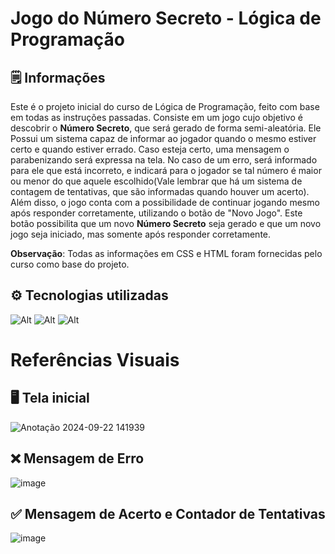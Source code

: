 # Jogo do Número Secreto - Lógica de Programação

## 🗒️ Informações
Este é o projeto inicial do curso de Lógica de Programação, feito com base em todas as instruções passadas. Consiste em um jogo cujo objetivo é descobrir o **Número Secreto**, que será gerado de forma semi-aleatória. Ele Possui um sistema capaz de informar ao jogador quando o mesmo estiver certo e quando estiver errado. Caso esteja certo, uma mensagem o parabenizando será expressa na tela. No caso de um erro, será informado para ele que está incorreto, e indicará para o jogador se tal número é maior ou menor do que aquele escolhido(Vale lembrar que há um sistema de contagem de tentativas, que são informadas quando houver um acerto).
Além disso, o jogo conta com a possibilidade de continuar jogando mesmo após responder corretamente, utilizando o botão de "Novo Jogo". Este botão possibilita que um novo **Número Secreto** seja gerado e que um novo jogo seja iniciado, mas somente após responder corretamente.

**Observação**: Todas as informações em CSS e HTML foram fornecidas pelo curso como base do projeto. 

## ⚙️ Tecnologias utilizadas
![Alt](https://img.icons8.com/?size=100&id=11935&format=png&color=000000) ![Alt](https://img.icons8.com/?size=100&id=12239&format=png&color=000000)  ![Alt](https://img.icons8.com/?size=100&id=12276&format=png&color=000000)

# Referências Visuais
## 🖥️ Tela inicial
![Anotação 2024-09-22 141939](https://github.com/user-attachments/assets/58745af9-28a8-44cc-a6a6-a09e5391ceef)

## ❌ Mensagem de Erro 
![image](https://github.com/user-attachments/assets/5955e877-eb4e-4f9f-ad60-9e35c3d8730f)


## ✅ Mensagem de Acerto e Contador de Tentativas
![image](https://github.com/user-attachments/assets/3921c39f-b4f8-4e87-ad35-7370fd1c33af)


